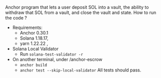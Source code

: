 Anchor program that lets a user deposit SOL into a vault, the ability to withdraw that SOL from a vault, and close the vault and state.
How to run the code ?
- Requirements:
  - Anchor 0.30.1
  - Solana 1.18.17,
  - yarn 1.22.22 , 
- Solana Local Validator
  - Run `solana-test-validator -r`
- On another terminal, under /anchor-escrow
  - `anchor build`
  - `anchor test --skip-local-validator`
All tests should pass. 

